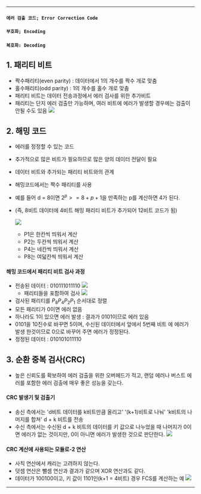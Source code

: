 
---
#### `에러 검출 코드; Error Correction Code`
#### `부호화; Encoding`
#### `복호화: Decoding`

## 1. 패리티 비트

- 짝수패리티(even parity) : 데이터에서 1의 개수를 짝수 개로 맞춤
- 홀수패리티(odd parity) : 1의 개수를 홀수 개로 맞춤
- 패리티 비트는 데이터 전송과정에서 에러 검사를 위한 추가비트
- 패리티는 단지 에러 검출만 가능하며, 여러 비트에 에러가 발생할 경우에는 검출이 안될 수도 있음
	![](../../../../image/Pasted%20image%2020240817163439.png)

## 2. 해밍 코드

- 에러를 정정할 수 있는 코드
- 추가적으로 많은 비트가 필요하므로 많은 양의 데이터 전달이 필요
- 데이터 비트와 추가되는 패리티 비트와의 관계
- 해밍코드에서는 짝수 패리티를 사용
- 예를 들어 d = 8이면 $2^p>=8+p+1$을 만족하는 p를 계산하면 4가 된다.
- (즉, 8비트 데이터에 4비트 해밍 패리티 비트가 추가되어 12비트 코드가 됨)

	![](../../../../image/Pasted%20image%2020240817163708.png)
	- P1은 한칸씩 띄워서 계산
	- P2는 두칸씩 띄워서 계산
	- P4는 네칸씩 띄워서 계산
	- P8는 여덟칸씩 띄워서 계산

#### 해밍 코드에서 패리티 비트 검사 과정

- 전송된 데이터 : 010111011110
	![](../../../../image/Pasted%20image%2020240817163942.png)
	- 패리티들을 포함하여 검사
		![](../../../../image/Pasted%20image%2020240817164030.png)
- 검사된 패리티를 $P_{8}P_{4}P_{2}P_1$ 순서대로 정렬
- 모든 패리티가 0이면 에러 없음
- 하나라도 1이 있으면 에러 발생 : 결과가 0101이므로 에러 있음
- 0101을 10진수로 바꾸면 5이며, 수신된 데이터에서 앞에서 5번째 비트 에 에러가 발생 한것이므로 0으로 바꾸어 주면 에러가 정정된다.
- 정정된 데이터 : 010101011110

## 3. 순환 중복 검사(CRC)

- 높은 신뢰도를 확보하여 에러 검출을 위한 오버헤드가 적고, 랜덤 에러나 버스트 에러를 포함한 에러 검출에 매우 좋은 성능을 갖는다.

#### CRC 발생기 및 검출기

- 송신 측에서는 'd비트 데이터를 k비트만큼 올리고' '(k+1)비트로 나눠' 'k비트의 나머지를 합쳐' d + k 비트를 전송
- 수신 측에서는 수신된 d + k 비트의 데이터를 키 값으로 나누었을 때 나머지가 0이면 에러가 없는 것이지만, 0이 아니면 에러가 발생한 것으로 판단한다.
	![](../../../../image/Pasted%20image%2020240817164559.png)

#### CRC 계산에 사용되는 모듈로-2 연산

- 사칙 연산에서 캐리는 고려하지 않는다.
- 덧셈 연산은 뺄셈 연산과 결과가 같으며 XOR 연산과도 같다.
- 데이터가 100100이고, 키 값이 1101인(k+1 = 4비트) 경우 FCS를 계산하는 예
	![](../../../../image/Pasted%20image%2020240817164749.png)

---
